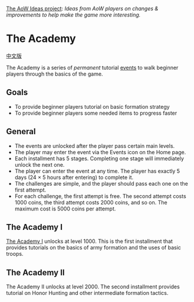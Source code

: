 [The AoW Ideas project](https://github.com/nefarious-kitsune/aow.ideas):
*Ideas from AoW players on changes & improvements to help make the game more interesting.*

# The Academy

[中文版](zh.the-academy)

The Academy is a series of *permanent* tutorial [events](index) to walk
beginner players through the basics of the game.

## Goals

* To provide beginner players tutorial on basic formation strategy
* To provide beginner players some needed items to progress faster

## General

* The events are unlocked after the player pass certain main levels.
* The player may enter the event via the Events icon on the Home page.
* Each installment has 5 stages.
Completing one stage will immediately unlock the next one.
* The player can enter the event at any time.
The player has exactly 5 days (24 × 5 hours after entering) to complete it.
* The challenges are simple, and the player should pass each one on the first attempt.
* For each challenge, the first attempt is free.
The second attempt costs 1000 coins, 
the third attempt costs 2000 coins, and so on.
The maximum cost is 5000 coins per attempt.

## The Academy I

[The Academy I](the-academy-i.md) unlocks at level 1000.
This is the first installment that provides tutorials on
the basics of army formation and the uses of basic troops.

## The Academy II

The Academy II unlocks at level 2000.
The second installment provides tutorial on Honor Hunting
and other intermediate formation tactics.
